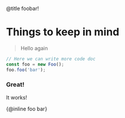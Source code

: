 @title foobar!

# Things to keep in mind

> Hello again


```ts
// Here we can write more code doc
const foo = new Foo();
foo.foo('bar');
```

### Great!

It works!

{@inline foo bar}
